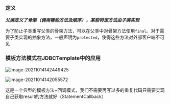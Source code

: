 ### 定义

***父类定义了骨架（调用哪些方法及顺序），某些特定方法由子类实现***

为了防止子类重写父类的骨架方法，可以在父类中对骨架方法使用`final`。对于需要子类实现的抽象方法，一般声明为`protected`，使得这些方法对外部客户端不可见





### 模板方法模式在JDBCTemplate中的应用

![image-20211014142449425](http://qiniu.muluofeng.com/uPic/2021/10/image-20211014142449425.png)

![image-20211014142055572](http://qiniu.muluofeng.com/uPic/2021/10/image-20211014142055572.png)

这是一个典型的模板方法+回调模式，我们不需要再写过多的重复代码只需要实现自己获取result的方法就好（StatementCallback）